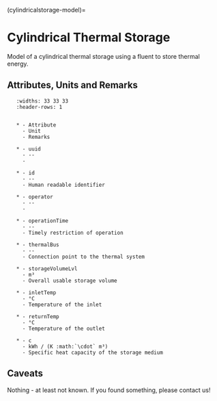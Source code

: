 (cylindricalstorage-model)=

# Cylindrical Thermal Storage

Model of a cylindrical thermal storage using a fluent to store thermal energy.

## Attributes, Units and Remarks

```{list-table}
   :widths: 33 33 33
   :header-rows: 1


   * - Attribute
     - Unit
     - Remarks

   * - uuid
     - --
     -

   * - id
     - --
     - Human readable identifier

   * - operator
     - --
     -

   * - operationTime
     - --
     - Timely restriction of operation

   * - thermalBus
     - --
     - Connection point to the thermal system

   * - storageVolumeLvl
     - m³
     - Overall usable storage volume

   * - inletTemp
     - °C
     - Temperature of the inlet

   * - returnTemp
     - °C
     - Temperature of the outlet

   * - c
     - kWh / (K :math:`\cdot` m³)
     - Specific heat capacity of the storage medium

```

## Caveats

Nothing - at least not known.
If you found something, please contact us!

